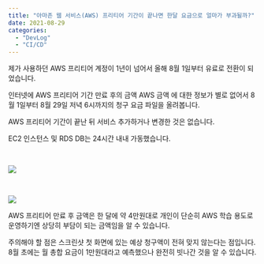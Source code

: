 ```yaml
---
title: "아마존 웹 서비스(AWS) 프리티어 기간이 끝나면 한달 요금으로 얼마가 부과될까?"
date: 2021-08-29
categories: 
  - "DevLog"
  - "CI/CD"
---
```


제가 사용하던 AWS 프리티어 계정이 1년이 넘어서 올해 8월 1일부터 유료로 전환이 되었습니다.

인터넷에 AWS 프리티어 기간 만료 후의 금액 AWS 금액 에 대한 정보가 별로 없어서 8월 1일부터 8월 29일 저녁 6시까지의 청구 요금 파일을 올려봅니다.

AWS 프리티어 기간이 끝난 뒤 서비스 추가하거나 변경한 것은 없습니다.

EC2 인스턴스 및 RDS DB는 24시간 내내 가동했습니다.

 

![](./assets/img/wp-content/uploads/2021/08/스크린샷-2021-08-29-오후-7.21.13.jpg)

 

![](./assets/img/wp-content/uploads/2021/08/스크린샷-2021-08-29-오후-7.21.48.jpg)

AWS 프리티어 만료 후 금액은 한 달에 약 4만원대로 개인이 단순히 AWS 학습 용도로 운영하기엔 상당히 부담이 되는 금액임을 알 수 있습니다.

주의해야 할 점은 스크린샷 첫 화면에 있는 예상 청구액이 전혀 맞지 않는다는 점입니다. 8월 초에는 월 총합 요금이 1만원대라고 예측했으나 완전히 빗나간 것을 알 수 있습니다.
